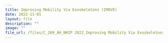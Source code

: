 ```yaml
---
title: Improving Mobility Via Exoskeletons (IMOVE)
date: 2022-11-01
layout: file
description: ""
image: ""
file_url: /files/C_269_AH_NHIP 2022_Improving Mobility Via Exoskeletons (IMOVE).pdf
---
```

